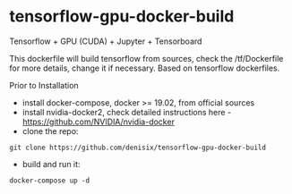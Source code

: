 # tensorflow-gpu-docker-build
Tensorflow + GPU (CUDA) + Jupyter + Tensorboard

This dockerfile will build tensorflow from sources, check the /tf/Dockerfile for more details, change it if necessary. Based on tensorflow dockerfiles.

Prior to 
Installation

* install docker-compose, docker >= 19.02, from official sources
* install nvidia-docker2, check detailed instructions here - https://github.com/NVIDIA/nvidia-docker
* clone the repo:

`git clone https://github.com/denisix/tensorflow-gpu-docker-build`
* build and run it:

`docker-compose up -d`

